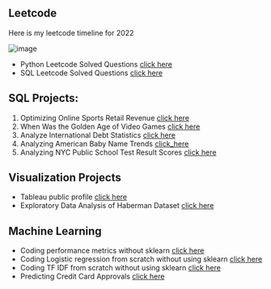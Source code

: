 ## Leetcode
Here is my leetcode timeline for 2022

  ![image](https://user-images.githubusercontent.com/39691422/189909940-af8e8d33-1198-4a66-a6d7-a39e9a62738a.png)

- Python Leetcode Solved Questions [click here](https://github.com/dhananjay93/leetcode/tree/main/python)
- SQL Leetcode Solved Questions [click here](https://github.com/dhananjay93/leetcode/tree/main/sql)

## SQL Projects:
  1. Optimizing Online Sports Retail Revenue [click here](https://github.com/dhananjay93/SQL-Projects/blob/main/Optimizing%20Online%20Sports%20Retail%20Revenue/notebook.ipynb)
  2. When Was the Golden Age of Video Games [click here](https://github.com/dhananjay93/SQL-Projects/blob/main/When%20Was%20the%20Golden%20Age%20of%20Video%20Games_/notebook.ipynb)
  3. Analyze International Debt Statistics [click here](https://github.com/dhananjay93/SQL-Projects/blob/main/Analyze%20International%20Debt%20Statistics/notebook.ipynb)
  4. Analyzing American Baby Name Trends [click_here](https://github.com/dhananjay93/SQL-Projects/blob/main/Analyzing%20American%20Baby%20Name%20Trends/notebook.ipynb)
  5. Analyzing NYC Public School Test Result Scores [click here](https://github.com/dhananjay93/SQL-Projects/blob/main/Analyzing%20NYC%20Public%20School%20Test%20Result%20Scores/notebook.ipynb)
 
## Visualization Projects

- Tableau public profile [click here](https://public.tableau.com/app/profile/dhananjay.hawal)
- Exploratory Data Analysis of Haberman Dataset [click here](https://github.com/dhananjay93/Machine-Learning/blob/main/Haberman_Dataset.ipynb)

## Machine Learning

- Coding performance metrics without sklearn [click here](https://github.com/dhananjay93/dhananjay93.github.io/blob/main/5_Performance_metrics_Instructions.ipynb)
- Coding Logistic regression from scratch without using sklearn [click here](https://github.com/dhananjay93/Machine-Learning/blob/main/Logistic_Regression_from_Scratch.ipynb)
- Coding TF IDF from scratch without using sklearn [click here](https://github.com/dhananjay93/Machine-Learning/blob/main/TF_IDF_from_Scratch.ipynb)
- Predicting Credit Card Approvals [click here](https://github.com/dhananjay93/Machine-Learning/blob/main/Predicting%20Credit%20Card%20Approvals/notebook.ipynb)

<style>
  .footer {
  display:none;
  }
</style>
